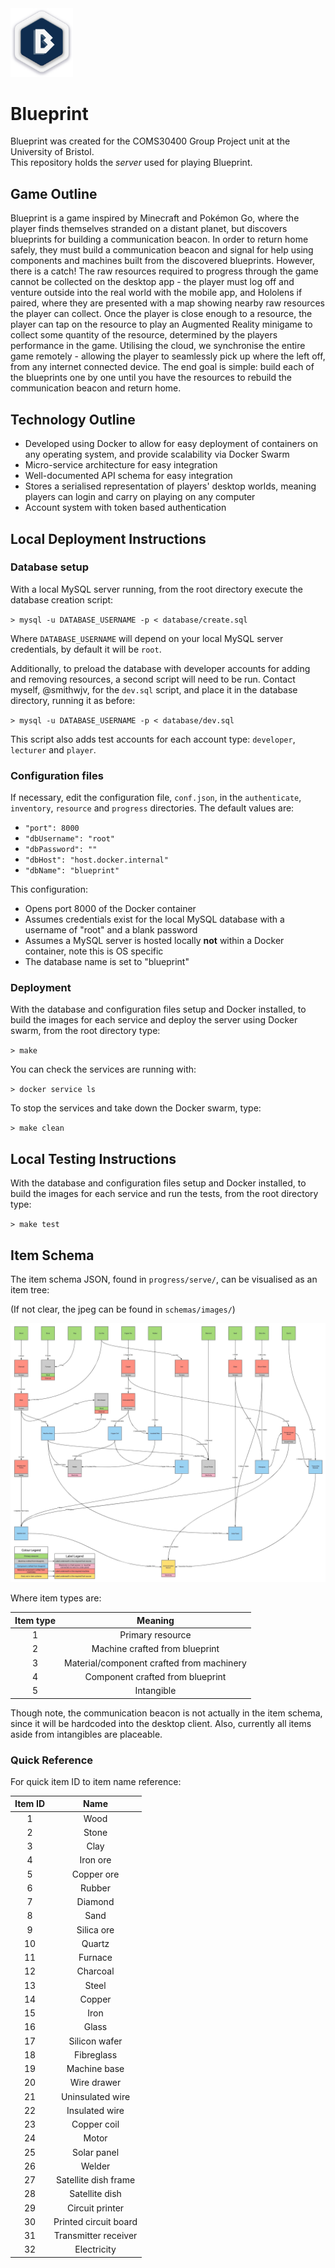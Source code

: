 <img src="img/logo.png" width="100px">

# Blueprint

Blueprint was created for the COMS30400 Group Project unit at the University of Bristol.</br>
This repository holds the *server* used for playing Blueprint.

## Game Outline
Blueprint is a game inspired by Minecraft and Pokémon Go, where the player finds themselves stranded on a distant planet, but discovers blueprints for building a communication beacon.
In order to return home safely, they must build a communication beacon and signal for help using components and machines built from the discovered blueprints. 
However, there is a catch! The raw resources required to progress through the game cannot be collected on the desktop app - the player must log off and venture outside into the real world with the mobile app, and Hololens if paired, where they are presented with a map showing nearby raw resources the player can collect. 
Once the player is close enough to a resource, the player can tap on the resource to play an Augmented Reality minigame to collect some quantity of the resource, determined by the players performance in the game.
Utilising the cloud, we synchronise the entire game remotely - allowing the player to seamlessly pick up where the left off, from any internet connected device.
The end goal is simple: build each of the blueprints one by one until you have the resources to rebuild the communication beacon and return home.

## Technology Outline
- Developed using Docker to allow for easy deployment of containers on any operating system, and provide scalability via Docker Swarm
- Micro-service architecture for easy integration
- Well-documented API schema for easy integration
- Stores a serialised representation of players' desktop worlds, meaning players can login and carry on playing on any computer
- Account system with token based authentication

## Local Deployment Instructions

### Database setup

With a local MySQL server running, from the root directory execute the database creation script:

`> mysql -u DATABASE_USERNAME -p < database/create.sql`

Where `DATABASE_USERNAME` will depend on your local MySQL server credentials, by default it will be `root`.

Additionally, to preload the database with developer accounts for adding and removing resources, a second script will need to be run. Contact myself, @smithwjv, for the `dev.sql` script, and place it in the database directory, running it as before:

`> mysql -u DATABASE_USERNAME -p < database/dev.sql`

This script also adds test accounts for each account type: `developer`, `lecturer` and `player`.

### Configuration files

If necessary, edit the configuration file, `conf.json`, in the `authenticate`, `inventory`, `resource` and `progress` directories. The default values are:

* `"port": 8000`
* `"dbUsername": "root"`
* `"dbPassword": ""`
* `"dbHost": "host.docker.internal"`
* `"dbName": "blueprint"`

This configuration:
* Opens port 8000 of the Docker container
* Assumes credentials exist for the local MySQL database with a username of "root" and a blank password
* Assumes a MySQL server is hosted locally **not** within a Docker container, note this is OS specific
* The database name is set to "blueprint"

### Deployment

With the database and configuration files setup and Docker installed, to build the images for each service and deploy the server using Docker swarm, from the root directory type:

`> make`

You can check the services are running with:

`> docker service ls`

To stop the services and take down the Docker swarm, type:

`> make clean`

## Local Testing Instructions

With the database and configuration files setup and Docker installed, to build the images for each service and run the tests, from the root directory type:

`> make test`

## Item Schema

The item schema JSON, found in `progress/serve/`, can be visualised as an item tree:

(If not clear, the jpeg can be found in `schemas/images/`)

![Item tree image has not loaded.](schemas/images/progression-tree.jpeg "Item tree")

Where item types are:

| Item type |                  Meaning                  |
|:---------:|:-----------------------------------------:|
|     1     | Primary resource                          |
|     2     | Machine crafted from blueprint            |
|     3     | Material/component crafted from machinery |
|     4     | Component crafted from blueprint          |
|     5     | Intangible                                |

Though note, the communication beacon is not actually in the item schema, since it will be hardcoded into the desktop client. Also, currently all items aside from intangibles are placeable.

### Quick Reference

For quick item ID to item name reference:

| Item ID |          Name         |
|:-------:|:---------------------:|
|    1    |          Wood         |
|    2    |         Stone         |
|    3    |          Clay         |
|    4    |        Iron ore       |
|    5    |       Copper ore      |
|    6    |         Rubber        |
|    7    |        Diamond        |
|    8    |          Sand         |
|    9    |       Silica ore      |
|    10   |         Quartz        |
|    11   |        Furnace        |
|    12   |        Charcoal       |
|    13   |         Steel         |
|    14   |         Copper        |
|    15   |          Iron         |
|    16   |         Glass         |
|    17   |     Silicon wafer     |
|    18   |       Fibreglass      |
|    19   |      Machine base     |
|    20   |      Wire drawer      |
|    21   |    Uninsulated wire   |
|    22   |     Insulated wire    |
|    23   |      Copper coil      |
|    24   |         Motor         |
|    25   |      Solar panel      |
|    26   |         Welder        |
|    27   |  Satellite dish frame |
|    28   |     Satellite dish    |
|    29   |    Circuit printer    |
|    30   | Printed circuit board |
|    31   |  Transmitter receiver |
|    32   |      Electricity      |
